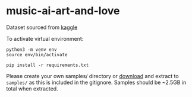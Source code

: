 # music-ai-art-and-love

Dataset sourced from [kaggle](https://www.kaggle.com/datasets/musicblogger/spotify-music-data-to-identify-the-moods?resource=download)

To activate virtual environment:
```
python3 -m venv env
source env/bin/activate

pip install -r requirements.txt
```

Please create your own samples/ directory or [download](https://www.dropbox.com/scl/fi/ikvhpdb8h9xtu8r2g5k00/samples.zip?rlkey=kbml6snmg68g9biq4xmoqjxuk&st=6y7uank2&dl=0) and extract to `samples/` as this is included in the gitignore. Samples should be ~2.5GB in total when extracted.
